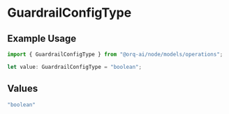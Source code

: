 # GuardrailConfigType

## Example Usage

```typescript
import { GuardrailConfigType } from "@orq-ai/node/models/operations";

let value: GuardrailConfigType = "boolean";
```

## Values

```typescript
"boolean"
```